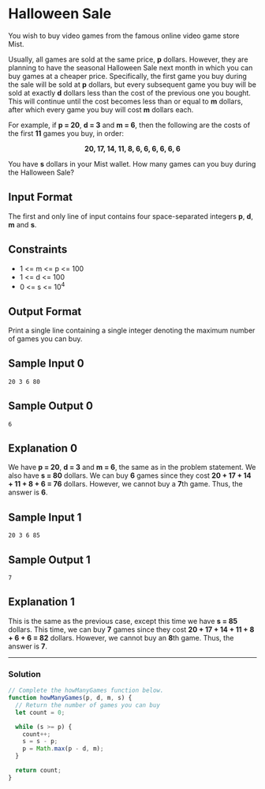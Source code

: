 # Halloween Sale

You wish to buy video games from the famous online video game store Mist.

Usually, all games are sold at the same price, **p** dollars. However, they are planning to have the seasonal Halloween Sale next month in which you can buy games at a cheaper price. Specifically, the first game you buy during the sale will be sold at **p** dollars, but every subsequent game you buy will be sold at exactly **d** dollars less than the cost of the previous one you bought. This will continue until the cost becomes less than or equal to **m** dollars, after which every game you buy will cost **m** dollars each.

For example, if **p = 20**, **d = 3** and **m = 6**, then the following are the costs of the first **11** games you buy, in order:

**<p align="center">20, 17, 14, 11, 8, 6, 6, 6, 6, 6, 6</p>**

You have **s** dollars in your Mist wallet. How many games can you buy during the Halloween Sale?

## Input Format

The first and only line of input contains four space-separated integers **p**, **d**, **m** and **s**.

## Constraints

- 1 <= m <= p <= 100
- 1 <= d <= 100
- 0 <= s <= 10<sup>4</sup>

## Output Format

Print a single line containing a single integer denoting the maximum number of games you can buy.

## Sample Input 0

```
20 3 6 80
```

## Sample Output 0

```
6
```

## Explanation 0

We have **p = 20**, **d = 3** and **m = 6**, the same as in the problem statement. We also have **s = 80** dollars. We can buy **6** games since they cost **20 + 17 + 14 + 11 + 8 + 6 = 76** dollars. However, we cannot buy a **7**th game. Thus, the answer is **6**.

## Sample Input 1

```
20 3 6 85
```

## Sample Output 1

```
7
```

## Explanation 1

This is the same as the previous case, except this time we have **s = 85** dollars. This time, we can buy **7** games since they cost **20 + 17 + 14 + 11 + 8 + 6 + 6 = 82** dollars. However, we cannot buy an **8**th game. Thus, the answer is **7**.

---

### Solution

```javascript
// Complete the howManyGames function below.
function howManyGames(p, d, m, s) {
  // Return the number of games you can buy
  let count = 0;

  while (s >= p) {
    count++;
    s = s - p;
    p = Math.max(p - d, m);
  }

  return count;
}
```
